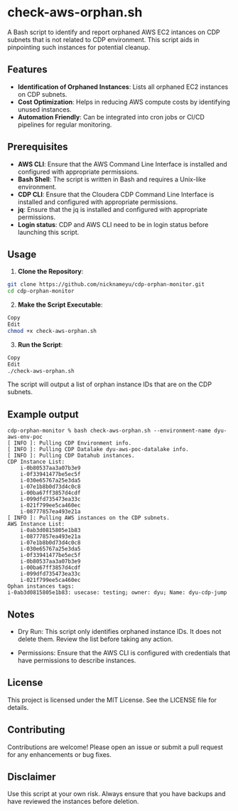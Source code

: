 # check-aws-orphan.sh

A Bash script to identify and report orphaned AWS EC2 intances on CDP subnets that is not related to CDP environment. This script aids in pinpointing such instances for potential cleanup.

## Features

- **Identification of Orphaned Instances**: Lists all orphaned EC2 instances on CDP subnets.
- **Cost Optimization**: Helps in reducing AWS compute costs by identifying unused instances.
- **Automation Friendly**: Can be integrated into cron jobs or CI/CD pipelines for regular monitoring.

## Prerequisites

- **AWS CLI**: Ensure that the AWS Command Line Interface is installed and configured with appropriate permissions.
- **Bash Shell**: The script is written in Bash and requires a Unix-like environment.
- **CDP CLI**: Ensure that the Cloudera CDP Command Line Interface is installed and configured with appropriate permissions.
- **jq**: Ensure that the jq is installed and configured with appropriate permissions.
- **Login status**: CDP and AWS CLI need to be in login status before launching this script.

## Usage

1. **Clone the Repository**:

```bash
git clone https://github.com/nicknameyu/cdp-orphan-monitor.git
cd cdp-orphan-monitor
```
2. **Make the Script Executable**:

```bash
Copy
Edit
chmod +x check-aws-orphan.sh
```
3. **Run the Script**:

```bash
Copy
Edit
./check-aws-orphan.sh
```
The script will output a list of orphan instance IDs that are on the CDP subnets.

## Example output
```
cdp-orphan-monitor % bash check-aws-orphan.sh --environment-name dyu-aws-env-poc
[ INFO ]: Pulling CDP Environment info.
[ INFO ]: Pulling CDP Datalake dyu-aws-poc-datalake info.
[ INFO ]: Pulling CDP Datahub instances.
CDP Instance List:
    i-0b80537aa3a07b3e9
    i-0f33941477be5ec5f
    i-030e65767a25e3da5
    i-07e1b8b0d73d4c0c8
    i-00ba67ff3857d4cdf
    i-099dfd735473ea33c
    i-021f799ee5ca460ec
    i-08777857ea493e21a
[ INFO ]: Pulling AWS instances on the CDP subnets.
AWS Instance List:
    i-0ab3d0815805e1b83
    i-08777857ea493e21a
    i-07e1b8b0d73d4c0c8
    i-030e65767a25e3da5
    i-0f33941477be5ec5f
    i-0b80537aa3a07b3e9
    i-00ba67ff3857d4cdf
    i-099dfd735473ea33c
    i-021f799ee5ca460ec
Ophan instances tags:
i-0ab3d0815805e1b83: usecase: testing; owner: dyu; Name: dyu-cdp-jump
```

## Notes
- Dry Run: This script only identifies orphaned instance IDs. It does not delete them. Review the list before taking any action.

- Permissions: Ensure that the AWS CLI is configured with credentials that have permissions to describe instances.

## License
This project is licensed under the MIT License. See the LICENSE file for details.

## Contributing
Contributions are welcome! Please open an issue or submit a pull request for any enhancements or bug fixes.

## Disclaimer
Use this script at your own risk. Always ensure that you have backups and have reviewed the instances before deletion.